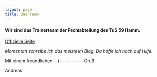 ```yaml
---
layout: page
title: Das Team
---
```

#### Wir sind das Trainerteam der Fechtabteilung des TuS 59 Hamm. 

[Offizielle Seite](https://www.tus59hamm.de/unser-team/)

_Momentan schreibe ich das meiste im Blog. Da hoffe ich noch auf Hilfe._ 

Mit einem freundlichen --)------------ Gruß 

Andreas
